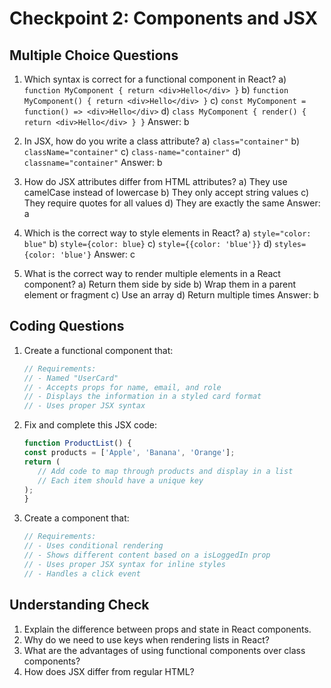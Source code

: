 # Checkpoint 2: Components and JSX

## Multiple Choice Questions

1. Which syntax is correct for a functional component in React?
   a) `function MyComponent { return <div>Hello</div> }`
   b) `function MyComponent() { return <div>Hello</div> }`
   c) `const MyComponent = function() => <div>Hello</div>`
   d) `class MyComponent { render() { return <div>Hello</div> } }`
   Answer: b

2. In JSX, how do you write a class attribute?
   a) `class="container"`
   b) `className="container"`
   c) `class-name="container"`
   d) `classname="container"`
   Answer: b

3. How do JSX attributes differ from HTML attributes?
   a) They use camelCase instead of lowercase
   b) They only accept string values
   c) They require quotes for all values
   d) They are exactly the same
   Answer: a

4. Which is the correct way to style elements in React?
   a) `style="color: blue"`
   b) `style={color: blue}`
   c) `style={{color: 'blue'}}`
   d) `styles={color: 'blue'}`
   Answer: c

5. What is the correct way to render multiple elements in a React component?
   a) Return them side by side
   b) Wrap them in a parent element or fragment
   c) Use an array
   d) Return multiple times
   Answer: b

## Coding Questions

1. Create a functional component that:

   ```jsx
   // Requirements:
   // - Named "UserCard"
   // - Accepts props for name, email, and role
   // - Displays the information in a styled card format
   // - Uses proper JSX syntax
   ```

2. Fix and complete this JSX code:

   ```jsx
   function ProductList() {
   const products = ['Apple', 'Banana', 'Orange'];
   return (
      // Add code to map through products and display in a list
      // Each item should have a unique key
   );
   }
   ```

3. Create a component that:

   ```jsx
   // Requirements:
   // - Uses conditional rendering
   // - Shows different content based on a isLoggedIn prop
   // - Uses proper JSX syntax for inline styles
   // - Handles a click event
   ```

## Understanding Check

1. Explain the difference between props and state in React components.
2. Why do we need to use keys when rendering lists in React?
3. What are the advantages of using functional components over class components?
4. How does JSX differ from regular HTML?
